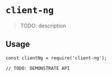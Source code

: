 # `client-ng`

> TODO: description

## Usage

```
const clientNg = require('client-ng');

// TODO: DEMONSTRATE API
```
